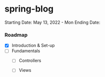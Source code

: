 # spring-blog


Starting Date: May 13, 2022 - Mon
Ending Date:



### Roadmap
* [X] Introduction & Set-up
* [ ] Fundamentals
    * [ ] Controllers
    * [ ] Views


